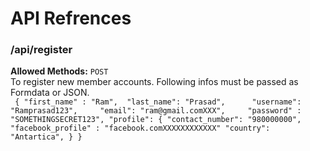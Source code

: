 # API Refrences

### /api/register
**Allowed Methods:** `POST`   
To register new member accounts. Following infos must be passed as Formdata or JSON.  
` 
{ "first_name" : "Ram", 
"last_name": "Prasad",     
"username": "Ramprasad123",    
"email": "ram@gmail.comXXX",    
"password" : "SOMETHINGSECRET123",
"profile": {
"contact_number": "980000000",
"facebook_profile" : "facebook.comXXXXXXXXXXXX"
"country": "Antartica",
}
}
`
